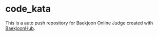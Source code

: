 # code_kata
This is a auto push repository for Baekjoon Online Judge created with [BaekjoonHub](https://github.com/BaekjoonHub/BaekjoonHub).
